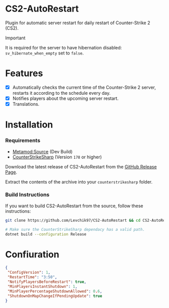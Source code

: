 ﻿# CS2-AutoRestart
 Plugin for automatic server restart for daily restart of Counter-Strike 2 (CS2). 
 > [!IMPORTANT]  
 > It is required for the server to have hibernation disabled: `sv_hibernate_when_empty` set to `false`.

# Features
 - [x] Automatically checks the current time of the Counter-Strike 2 server, restarts it according to the schedule every day.
 - [x] Notifies players about the upcoming server restart.
 - [x] Translations.
 
# Installation

 ### Requirements

  - [Metamod:Source](https://www.sourcemm.net/downloads.php/?branch=master) (Dev Build)
  - [CounterStrikeSharp](https://github.com/roflmuffin/CounterStrikeSharp) (Version `178` or higher)

  Download the latest release of CS2-AutoRestart from the [GitHub Release Page](https://github.com/Levchik97/CS2-AutoRestart/releases).

  Extract the contents of the archive into your `counterstrikesharp` folder.

 ### Build Instructions

  If you want to build CS2-AutoRestart from the source, follow these instructions:

  ```bash
  git clone https://github.com/Levchik97/CS2-AutoRestart && cd CS2-AutoRestart

  # Make sure the CounterStrikeSharp dependacy has a valid path.
  dotnet build --configuration Release
  ```

# Confiuration
 ```json
{
  "ConfigVersion": 1,
  "RestartTime": "3:50",
  "NotifyPlayersBeforeRestart": true,
  "MinPlayersInstantShutdown": 1,
  "MinPlayerPercentageShutdownAllowed": 0.6,
  "ShutdownOnMapChangeIfPendingUpdate": true
}
 ```
